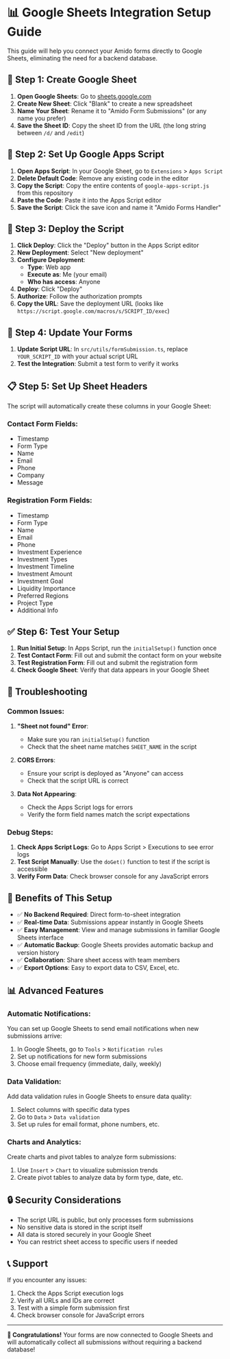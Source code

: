 # 📊 Google Sheets Integration Setup Guide

This guide will help you connect your Amido forms directly to Google Sheets, eliminating the need for a backend database.

## 🚀 **Step 1: Create Google Sheet**

1. **Open Google Sheets**: Go to [sheets.google.com](https://sheets.google.com)
2. **Create New Sheet**: Click "Blank" to create a new spreadsheet
3. **Name Your Sheet**: Rename it to "Amido Form Submissions" (or any name you prefer)
4. **Save the Sheet ID**: Copy the sheet ID from the URL (the long string between `/d/` and `/edit`)

## 🔧 **Step 2: Set Up Google Apps Script**

1. **Open Apps Script**: In your Google Sheet, go to `Extensions` > `Apps Script`
2. **Delete Default Code**: Remove any existing code in the editor
3. **Copy the Script**: Copy the entire contents of `google-apps-script.js` from this repository
4. **Paste the Code**: Paste it into the Apps Script editor
5. **Save the Script**: Click the save icon and name it "Amido Forms Handler"

## 🚀 **Step 3: Deploy the Script**

1. **Click Deploy**: Click the "Deploy" button in the Apps Script editor
2. **New Deployment**: Select "New deployment"
3. **Configure Deployment**:
   - **Type**: Web app
   - **Execute as**: Me (your email)
   - **Who has access**: Anyone
4. **Deploy**: Click "Deploy"
5. **Authorize**: Follow the authorization prompts
6. **Copy the URL**: Save the deployment URL (looks like `https://script.google.com/macros/s/SCRIPT_ID/exec`)

## 🔗 **Step 4: Update Your Forms**

1. **Update Script URL**: In `src/utils/formSubmission.ts`, replace `YOUR_SCRIPT_ID` with your actual script URL
2. **Test the Integration**: Submit a test form to verify it works

## 📋 **Step 5: Set Up Sheet Headers**

The script will automatically create these columns in your Google Sheet:

### **Contact Form Fields:**
- Timestamp
- Form Type
- Name
- Email
- Phone
- Company
- Message

### **Registration Form Fields:**
- Timestamp
- Form Type
- Name
- Email
- Phone
- Investment Experience
- Investment Types
- Investment Timeline
- Investment Amount
- Investment Goal
- Liquidity Importance
- Preferred Regions
- Project Type
- Additional Info

## ✅ **Step 6: Test Your Setup**

1. **Run Initial Setup**: In Apps Script, run the `initialSetup()` function once
2. **Test Contact Form**: Fill out and submit the contact form on your website
3. **Test Registration Form**: Fill out and submit the registration form
4. **Check Google Sheet**: Verify that data appears in your Google Sheet

## 🔧 **Troubleshooting**

### **Common Issues:**

1. **"Sheet not found" Error**:
   - Make sure you ran `initialSetup()` function
   - Check that the sheet name matches `SHEET_NAME` in the script

2. **CORS Errors**:
   - Ensure your script is deployed as "Anyone" can access
   - Check that the script URL is correct

3. **Data Not Appearing**:
   - Check the Apps Script logs for errors
   - Verify the form field names match the script expectations

### **Debug Steps:**

1. **Check Apps Script Logs**: Go to Apps Script > Executions to see error logs
2. **Test Script Manually**: Use the `doGet()` function to test if the script is accessible
3. **Verify Form Data**: Check browser console for any JavaScript errors

## 🎯 **Benefits of This Setup**

- ✅ **No Backend Required**: Direct form-to-sheet integration
- ✅ **Real-time Data**: Submissions appear instantly in Google Sheets
- ✅ **Easy Management**: View and manage submissions in familiar Google Sheets interface
- ✅ **Automatic Backup**: Google Sheets provides automatic backup and version history
- ✅ **Collaboration**: Share sheet access with team members
- ✅ **Export Options**: Easy to export data to CSV, Excel, etc.

## 📊 **Advanced Features**

### **Automatic Notifications:**
You can set up Google Sheets to send email notifications when new submissions arrive:

1. In Google Sheets, go to `Tools` > `Notification rules`
2. Set up notifications for new form submissions
3. Choose email frequency (immediate, daily, weekly)

### **Data Validation:**
Add data validation rules in Google Sheets to ensure data quality:

1. Select columns with specific data types
2. Go to `Data` > `Data validation`
3. Set up rules for email format, phone numbers, etc.

### **Charts and Analytics:**
Create charts and pivot tables to analyze form submissions:

1. Use `Insert` > `Chart` to visualize submission trends
2. Create pivot tables to analyze data by form type, date, etc.

## 🔒 **Security Considerations**

- The script URL is public, but only processes form submissions
- No sensitive data is stored in the script itself
- All data is stored securely in your Google Sheet
- You can restrict sheet access to specific users if needed

## 📞 **Support**

If you encounter any issues:

1. Check the Apps Script execution logs
2. Verify all URLs and IDs are correct
3. Test with a simple form submission first
4. Check browser console for JavaScript errors

---

**🎉 Congratulations!** Your forms are now connected to Google Sheets and will automatically collect all submissions without requiring a backend database!
